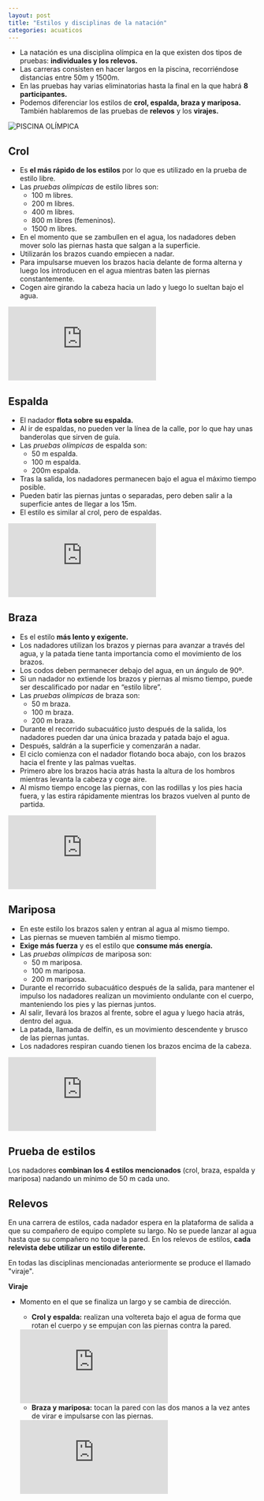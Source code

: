 ```yaml
---
layout: post
title: "Estilos y disciplinas de la natación"
categories: acuaticos
---
```


- La natación es una disciplina olímpica en la que existen dos tipos de pruebas: **individuales y los relevos.**
- Las carreras consisten en hacer largos en la piscina, recorriéndose distancias entre 50m y 1500m.
- En las pruebas hay varias eliminatorias hasta la final en la que habrá **8 participantes.**
- Podemos diferenciar los estilos de **crol, espalda, braza y mariposa.** También hablaremos de las pruebas de **relevos** y los **virajes.**

![PISCINA OLÍMPICA](https://danieledufis.github.io/images_text/acuaticos_estilos_piscinaolimpica.jpg)

## Crol

- Es **el más rápido de los estilos** por lo que es utilizado en la prueba de estilo libre.
- Las _pruebas olímpicas_ de estilo libres son:
  - 100 m libres.
  - 200 m libres.
  - 400 m libres.
  - 800 m libres (femeninos).
  - 1500 m libres.
- En el momento que se zambullen en el agua, los nadadores deben mover solo las piernas hasta que salgan a la superficie.
- Utilizarán los brazos cuando empiecen a nadar.
- Para impulsarse mueven los brazos hacia delante de forma alterna y luego los introducen en el agua mientras baten las piernas constantemente.
- Cogen aire girando la cabeza hacia un lado y luego lo sueltan bajo el agua.

<iframe src="https://www.youtube.com/embed/h47PpD5AItI" frameborder="0" allow="accelerometer; autoplay; clipboard-write; encrypted-media; gyroscope; picture-in-picture" allowfullscreen></iframe>

## Espalda

- El nadador **flota sobre su espalda.**
- Al ir de espaldas, no pueden ver la línea de la calle, por lo que hay unas banderolas que sirven de guía.
- Las _pruebas olímpicas_ de espalda son:
  - 50 m espalda.
  - 100 m espalda.
  - 200m espalda.
- Tras la salida, los nadadores permanecen bajo el agua el máximo tiempo posible.
- Pueden batir las piernas juntas o separadas, pero deben salir a la superficie antes de llegar a los 15m.
- El estilo es similar al crol, pero de espaldas.

<iframe src="https://www.youtube.com/embed/inEcwD_7MUY" frameborder="0" allow="accelerometer; autoplay; clipboard-write; encrypted-media; gyroscope; picture-in-picture" allowfullscreen></iframe>

## Braza

- Es el estilo **más lento y exigente.**
- Los nadadores utilizan los brazos y piernas para avanzar a través del agua, y la patada tiene tanta importancia como el movimiento de los brazos.
- Los codos deben permanecer debajo del agua, en un ángulo de 90º.
- Si un nadador no extiende los brazos y piernas al mismo tiempo, puede ser descalificado por nadar en “estilo libre”.
- Las _pruebas olímpicas_ de braza son:
  - 50 m braza.
  - 100 m braza.
  - 200 m braza.
- Durante el recorrido subacuático justo después de la salida, los nadadores pueden dar una única brazada y patada bajo el agua.
- Después, saldrán a la superficie y comenzarán a nadar.
- El ciclo comienza con el nadador flotando boca abajo, con los brazos hacia el frente y las palmas vueltas.
- Primero abre los brazos hacia atrás hasta la altura de los hombros mientras levanta la cabeza y coge aire.
- Al mismo tiempo encoge las piernas, con las rodillas y los pies hacia fuera, y las estira rápidamente mientras los brazos vuelven al punto de partida.

<iframe src="https://www.youtube.com/embed/wIx_tlABqVE" frameborder="0" allow="accelerometer; autoplay; clipboard-write; encrypted-media; gyroscope; picture-in-picture" allowfullscreen></iframe>

## Mariposa

- En este estilo los brazos salen y entran al agua al mismo tiempo.
- Las piernas se mueven también al mismo tiempo.
- **Exige más fuerza** y es el estilo que **consume más energía.**
- Las _pruebas olímpicas_ de mariposa son:
  - 50 m mariposa.
  - 100 m mariposa.
  - 200 m mariposa.
- Durante el recorrido subacuático después de la salida, para mantener el impulso los nadadores realizan un movimiento ondulante con el cuerpo, manteniendo los pies y las piernas juntos.
- Al salir, llevará los brazos al frente, sobre el agua y luego hacia atrás, dentro del agua.
- La patada, llamada de delfín, es un movimiento descendente y brusco de las piernas juntas.
- Los nadadores respiran cuando tienen los brazos encima de la cabeza.

<iframe src="https://www.youtube.com/embed/Vaq5r8f2Zpc" frameborder="0" allow="accelerometer; autoplay; clipboard-write; encrypted-media; gyroscope; picture-in-picture" allowfullscreen></iframe>

## Prueba de estilos

Los nadadores **combinan los 4 estilos mencionados** (crol, braza, espalda y mariposa) nadando un mínimo de 50 m cada uno.

## Relevos

En una carrera de estilos, cada nadador espera en la plataforma de salida a que su compañero de equipo complete su largo.
No se puede lanzar al agua hasta que su compañero no toque la pared.
En los relevos de estilos, **cada relevista debe utilizar un estilo diferente.**

En todas las disciplinas mencionadas anteriormente se produce el llamado "viraje".

**Viraje**

- Momento en el que se finaliza un largo y se cambia de dirección.

  - **Crol y espalda:** realizan una voltereta bajo el agua de forma que rotan el cuerpo y se empujan con las piernas contra la pared.

  <iframe src="https://www.youtube.com/embed/9jLQEYUUXOY" frameborder="0" allow="accelerometer; autoplay; clipboard-write; encrypted-media; gyroscope; picture-in-picture" allowfullscreen></iframe>

  - **Braza y mariposa:** tocan la pared con las dos manos a la vez antes de virar e impulsarse con las piernas.

  <iframe src="https://www.youtube.com/embed/kZV0qk0qJR0" frameborder="0" allow="accelerometer; autoplay; clipboard-write; encrypted-media; gyroscope; picture-in-picture" allowfullscreen></iframe>
